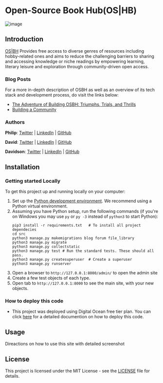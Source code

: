 # Open-Source Book Hub(OS|HB)
![image](https://user-images.githubusercontent.com/26916048/230252396-f3cc345e-d983-4bc7-9be6-6a2366810456.png)

## Introduction
[OS|BH](https://osbh-gfjw3.ondigitalocean.app/) Provides free access to diverse genres of resources including hobby-related ones and aims to reduce the challenging barriers to sharing and accessing knowledge or niche readings by empowering learning, literary leisure and exploration through community-driven open access.

### Blog Posts

For a more in-depth description of OSBH as well as an overview of its tech stack and development process, do visit the links below:

- [The Adventure of Building OSBH: Triumphs, Trials, and Thrills](https://medium.com/@David-Inkheart/the-adventure-of-building-osbh-triumphs-trials-and-thrills-dc8fceb173f)
- [Building a Community](https://github.com/rotex5/Personal-blog/blob/master/OSHBblog/README.md)


### Authors
**Philip**: [Twitter](https://twitter.com/_Ukanwoke) | [LinkedIn](https://www.linkedin.com/in/philip-ukanwoke-81a611209) | [GitHub](https://github.com/Kaditcuy)

**David**: [Twitter](https://twitter.com/ROTEXXXX) | [LinkedIn](https://www.linkedin.com/in/davidson-ogaraku-a9547aa7) | [GitHub](https://github.com/rotex5)

**Davidson**: [Twitter](https://twitter.com/David_Inkheart) | [LinkedIn](https://www.linkedin.com/in/david-okolie) | [GitHub](https://github.com/David-Inkheart)

## Installation
### Getting started Locally
To get this project up and running locally on your computer:
1. Set up the [Python development environment](https://docs.python.org/3.4/library/venv.html#creating-virtual-environments).
   We recommend using a Python virtual environment.
1. Assuming you have Python setup, run the following commands (if you're on Windows you may use `py` or `py -3` instead of `python3` to start Python):
   ```
   pip3 install -r requirements.txt   # To install all project dependecies
   cd src
   python3 manage.py makemigrations blog forum file_library
   python3 manage.py migrate
   python3 manage.py collectstatic
   python3 manage.py test # Run the standard tests. These should all pass.
   python3 manage.py createsuperuser  # Create a superuser
   python3 manage.py runserver
   ```
1. Open a browser to `http://127.0.0.1:8000/admin/` to open the admin site
1. Create a few test objects of each type.
1. Open tab to `http://127.0.0.1:8000` to see the main site, with your new objects.

### How to deploy this code
* This project was deployed using Digital Ocean free tier plan. You can click [here](https://docs.digitalocean.com/tutorials/app-deploy-django-app/) for a detailed documention on how to deploy this code.

## Usage
Direactions on how to use this site with detailed screenshot

## License
This project is licensed under the MIT License - see the [LICENSE](./LICENSE) file for details.
